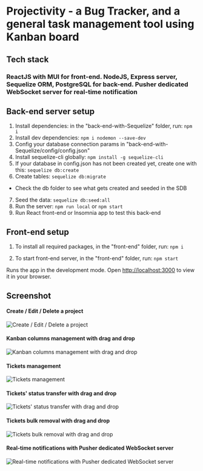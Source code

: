 # Projectivity - a Bug Tracker, and a general task management tool using Kanban board

## Tech stack

### ReactJS with MUI for front-end. NodeJS, Express server, Sequelize ORM, PostgreSQL for back-end. Pusher dedicated WebSocket server for real-time notification

## Back-end server setup

1. Install dependencies: in the "back-end-with-Sequelize" folder, run: `npm i`
2. Install dev dependencies: `npm i nodemon --save-dev`
3. Config your database connection params in "back-end-with-Sequelize/config/config.json"
4. Install sequelize-cli globally: `npm install -g sequelize-cli`
5. If your database in config.json has not been created yet, create one with this: `sequelize db:create`
6. Create tables: `sequelize db:migrate`

- Check the db folder to see what gets created and seeded in the SDB

7. Seed the data: `sequelize db:seed:all`
8. Run the server: `npm run local` or `npm start`
9. Run React front-end or Insomnia app to test this back-end

## Front-end setup

1. To install all required packages, in the "front-end" folder, run: `npm i`

2. To start front-end server, in the "front-end" folder, run: `npm start`

Runs the app in the development mode.
Open [http://localhost:3000](http://localhost:3000) to view it in your browser.

## Screenshot

#### Create / Edit / Delete a project

![Create / Edit / Delete a project](https://github.com/LHL-final-project-Shauna-Nastasi-LeMinh/final-project/blob/master/doc/projects_management.gif?raw=true)

#### Kanban columns management with drag and drop

![Kanban columns management with drag and drop](https://github.com/LHL-final-project-Shauna-Nastasi-LeMinh/final-project/blob/master/doc/columns_management.gif?raw=true)

#### Tickets management

![Tickets management](https://github.com/LHL-final-project-Shauna-Nastasi-LeMinh/final-project/blob/master/doc/tickets_management.gif?raw=true)

#### Tickets' status transfer with drag and drop

![Tickets' status transfer with drag and drop](https://github.com/LHL-final-project-Shauna-Nastasi-LeMinh/final-project/blob/master/doc/transfer_ticket.gif?raw=true)

#### Tickets bulk removal with drag and drop

![Tickets bulk removal with drag and drop](https://github.com/LHL-final-project-Shauna-Nastasi-LeMinh/final-project/blob/master/doc/recycle_bin.gif?raw=true)

#### Real-time notifications with Pusher dedicated WebSocket server

![Real-time notifications with Pusher dedicated WebSocket server](https://github.com/LHL-final-project-Shauna-Nastasi-LeMinh/final-project/blob/master/doc/notifications.gif?raw=true)
